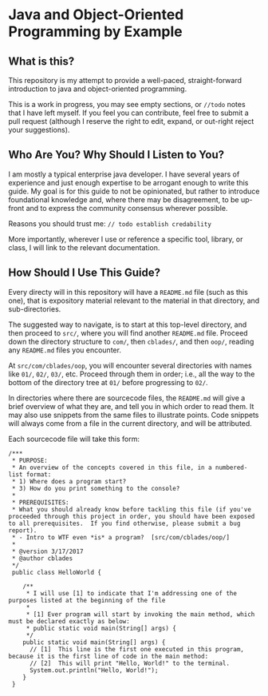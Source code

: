 # Java and Object-Oriented Programming by Example


## What is this?
This repository is my attempt to provide a well-paced, straight-forward introduction to java and object-oriented programming.

This is a work in progress, you may see empty sections, or `//todo` notes that I have left myself.  If you feel you can contribute, feel free to submit a pull request (although I reserve the right to edit, expand, or out-right reject your suggestions).  

## Who Are You?  Why Should I Listen to You?
I am mostly a typical enterprise java developer.  I have several years of experience and just enough expertise to be arrogant enough to write this guide.  My goal is for this guide to not be opinionated, but rather to introduce foundational knowledge and, where there may be disagreement, to be up-front and to express the community consensus wherever possible. 

Reasons you should trust me:
`// todo establish credability`

More importantly, wherever I use or reference a specific tool, library, or class, I will link to the relevant documentation.


## How Should I Use This Guide?
Every directy will in this repository will have a `README.md` file (such as this one), that is expository material relevant to the material in that directory, and sub-directories.  

The suggested way to navigate, is to start at this top-level directory, and then proceed to `src/`, where you will find another `README.md` file.  Proceed down the directory structure to `com/`, then `cblades/`, and then `oop/`, reading any `README.md` files you encounter.

At `src/com/cblades/oop`, you will encounter several directories with names like `01/`, `02/`, `03/`, etc.  Proceed through them in order; i.e., all the way to the bottom of the directory tree at `01/` before progressing to `02/`.


In directories where there are sourcecode files, the `README.md` will give a brief overview of what they are, and tell you in which order to read them.  It may also use snippets from the same files to illustrate points.  Code snippets will always come from a file in the current directory, and will be attributed.

Each sourcecode file will take this form:

```
/***
 * PURPOSE:
 * An overview of the concepts covered in this file, in a numbered-list format:
 * 1) Where does a program start?
 * 3) How do you print something to the console?
 *
 * PREREQUISITES:
 * What you should already know before tackling this file (if you've proceeded through this project in order, you should have been exposed to all prerequisites.  If you find otherwise, please submit a bug report).
 * - Intro to WTF even *is* a program?  [src/com/cblades/oop/] 
 *
 * @version 3/17/2017
 * @author cblades
 */
 public class HelloWorld {
    
    /**
     * I will use [1] to indicate that I'm addressing one of the purposes listed at the beginning of the file
     *
     * [1] Ever program will start by invoking the main method, which must be declared exactly as below:
     * public static void main(String[] args) {
     */
    public static void main(String[] args) {
      // [1]  This line is the first one executed in this program, because it is the first line of code in the main method:
      // [2]  This will print "Hello, World!" to the terminal.  
      System.out.println("Hello, World!");
    }
 }
```